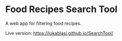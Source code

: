 <h1>Food Recipes Search Tool</h1>
A web app for filtering food recipes.

Live version: 
https://lukablasi.github.io/SearchTool/

